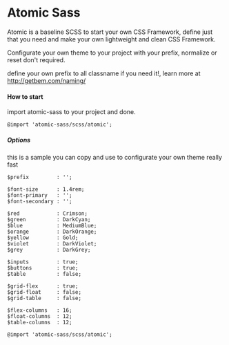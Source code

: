 Atomic Sass
=========
Atomic is a baseline SCSS to start your own CSS Framework, define just that you need and make your own lightweight and clean CSS Framework.

Configurate your own theme to your project with your prefix, normalize or reset don't required.

define your own prefix to all classname if you need it!, learn more at http://getbem.com/naming/

#### How to start

import atomic-sass to your project and done.
```
@import 'atomic-sass/scss/atomic';
```

##### Options

this is a sample you can copy and use to configurate your own theme really fast

```
$prefix         : '';

$font-size      : 1.4rem;
$font-primary   : '';
$font-secondary : '';

$red            : Crimson;
$green          : DarkCyan;
$blue           : MediumBlue;
$orange         : DarkOrange;
$yellow         : Gold;
$violet         : DarkViolet;
$grey           : DarkGrey;

$inputs         : true;
$buttons        : true;
$table          : false;

$grid-flex      : true;
$grid-float     : false;
$grid-table     : false;

$flex-columns   : 16;
$float-columns  : 12;
$table-columns  : 12;

@import 'atomic-sass/scss/atomic';

```
